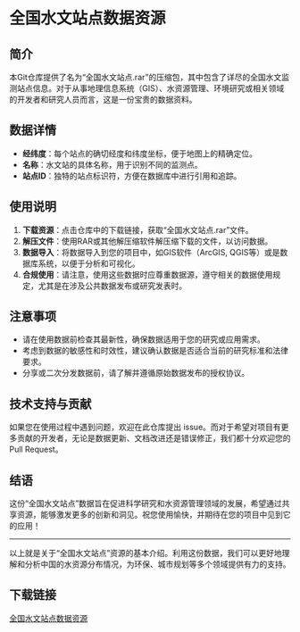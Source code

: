# 全国水文站点数据资源

## 简介
本Git仓库提供了名为“全国水文站点.rar”的压缩包，其中包含了详尽的全国水文监测站点信息。对于从事地理信息系统（GIS）、水资源管理、环境研究或相关领域的开发者和研究人员而言，这是一份宝贵的数据资料。

## 数据详情
- **经纬度**：每个站点的确切经度和纬度坐标，便于地图上的精确定位。
- **名称**：水文站的具体名称，用于识别不同的监测点。
- **站点ID**：独特的站点标识符，方便在数据库中进行引用和追踪。

## 使用说明
1. **下载资源**：点击仓库中的下载链接，获取“全国水文站点.rar”文件。
2. **解压文件**：使用RAR或其他解压缩软件解压缩下载的文件，以访问数据。
3. **数据导入**：将数据导入到您的项目中，如GIS软件（ArcGIS, QGIS等）或是数据库系统，以便于分析和可视化。
4. **合规使用**：请注意，使用这些数据时应尊重数据源，遵守相关的数据使用规定，尤其是在涉及公共数据发布或研究发表时。

## 注意事项
- 请在使用数据前检查其最新性，确保数据适用于您的研究或应用需求。
- 考虑到数据的敏感性和时效性，建议确认数据是否适合当前的研究标准和法律要求。
- 分享或二次分发数据前，请了解并遵循原始数据发布的授权协议。

## 技术支持与贡献
如果您在使用过程中遇到问题，欢迎在此仓库提出 issue。而对于希望对项目有更多贡献的开发者，无论是数据更新、文档改进还是错误修正，我们都十分欢迎您的Pull Request。

## 结语
这份“全国水文站点”数据旨在促进科学研究和水资源管理领域的发展，希望通过共享资源，能够激发更多的创新和洞见。祝您使用愉快，并期待在您的项目中见到它的应用！

---

以上就是关于“全国水文站点”资源的基本介绍。利用这份数据，我们可以更好地理解和分析中国的水资源分布情况，为环保、城市规划等多个领域提供有力的支持。

## 下载链接

[全国水文站点数据资源](https://pan.quark.cn/s/594ea437e390)